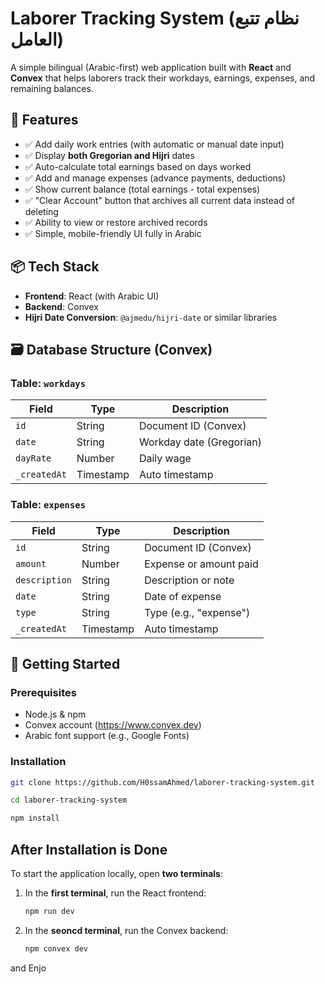 # Laborer Tracking System (نظام تتبع العامل)

A simple bilingual (Arabic-first) web application built with **React** and **Convex** that helps laborers track their workdays, earnings, expenses, and remaining balances.

## 🌟 Features

- ✅ Add daily work entries (with automatic or manual date input)
- ✅ Display **both Gregorian and Hijri** dates
- ✅ Auto-calculate total earnings based on days worked
- ✅ Add and manage expenses (advance payments, deductions)
- ✅ Show current balance (total earnings - total expenses)
- ✅ "Clear Account" button that archives all current data instead of deleting
- ✅ Ability to view or restore archived records
- ✅ Simple, mobile-friendly UI fully in Arabic

## 📦 Tech Stack

- **Frontend**: React (with Arabic UI)
- **Backend**: Convex
- **Hijri Date Conversion**: `@ajmedu/hijri-date` or similar libraries

## 🗃️ Database Structure (Convex)

### Table: `workdays`

| Field        | Type      | Description              |
| ------------ | --------- | ------------------------ |
| `id`         | String    | Document ID (Convex)     |
| `date`       | String    | Workday date (Gregorian) |
| `dayRate`    | Number    | Daily wage               |
| `_createdAt` | Timestamp | Auto timestamp           |

### Table: `expenses`

| Field         | Type      | Description            |
| ------------- | --------- | ---------------------- |
| `id`          | String    | Document ID (Convex)   |
| `amount`      | Number    | Expense or amount paid |
| `description` | String    | Description or note    |
| `date`        | String    | Date of expense        |
| `type`        | String    | Type (e.g., "expense") |
| `_createdAt`  | Timestamp | Auto timestamp         |

## 🚀 Getting Started

### Prerequisites

- Node.js & npm
- Convex account (https://www.convex.dev)
- Arabic font support (e.g., Google Fonts)

### Installation

```bash
git clone https://github.com/H0ssamAhmed/laborer-tracking-system.git

cd laborer-tracking-system

npm install
```

## After Installation is Done

To start the application locally, open **two terminals**:

1. In the **first terminal**, run the React frontend:
   ```bash
   npm run dev
   ```
2. In the **seoncd terminal**, run the Convex backend:
   ```bash
   npm convex dev
   ```

and Enjo

